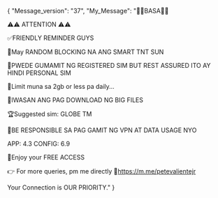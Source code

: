 {
    "Message_version": "37",
    "My_Message": "📌📌BASA📌📌

⚠️⚠️ ATTENTION ⚠️⚠️

✅FRIENDLY REMINDER GUYS

📌May RANDOM BLOCKING NA ANG SMART TNT SUN

📌PWEDE GUMAMIT NG REGISTERED SIM BUT REST
ASSURED ITO AY HINDI PERSONAL SIM

📌Limit muna sa 2gb or less pa daily...

📌IWASAN ANG PAG DOWNLOAD NG BIG FILES

🏆Suggested sim: GLOBE TM

📌BE RESPONSIBLE SA PAG GAMIT NG VPN
 AT DATA USAGE NYO

APP: 4.3
CONFIG: 6.9

💯Enjoy your FREE ACCESS

👉 For more queries, pm me directly
🔗https://m.me/petevalientejr

Your Connection is OUR PRIORITY."
}
